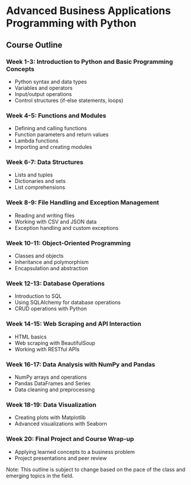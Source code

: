 # Advanced Business Applications Programming with Python
## Course Outline

### Week 1-3: Introduction to Python and Basic Programming Concepts
- Python syntax and data types
- Variables and operators
- Input/output operations
- Control structures (if-else statements, loops)

### Week 4-5: Functions and Modules
- Defining and calling functions
- Function parameters and return values
- Lambda functions
- Importing and creating modules

### Week 6-7: Data Structures
- Lists and tuples
- Dictionaries and sets
- List comprehensions

### Week 8-9: File Handling and Exception Management
- Reading and writing files
- Working with CSV and JSON data
- Exception handling and custom exceptions

### Week 10-11: Object-Oriented Programming
- Classes and objects
- Inheritance and polymorphism
- Encapsulation and abstraction

### Week 12-13: Database Operations
- Introduction to SQL
- Using SQLAlchemy for database operations
- CRUD operations with Python

### Week 14-15: Web Scraping and API Interaction
- HTML basics
- Web scraping with BeautifulSoup
- Working with RESTful APIs

### Week 16-17: Data Analysis with NumPy and Pandas
- NumPy arrays and operations
- Pandas DataFrames and Series
- Data cleaning and preprocessing

### Week 18-19: Data Visualization
- Creating plots with Matplotlib
- Advanced visualizations with Seaborn

### Week 20: Final Project and Course Wrap-up
- Applying learned concepts to a business problem
- Project presentations and peer review

Note: This outline is subject to change based on the pace of the class and emerging topics in the field.